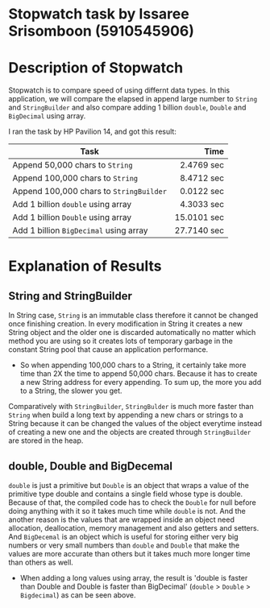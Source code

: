 # Stopwatch task by Issaree Srisomboon (5910545906)
# Description of Stopwatch
Stopwatch is to compare speed of using differnt data types. In this application, we will compare the elapsed in append large number to `String` and `StringBuilder` and also compare adding 1 billion `double`, `Double` and `BigDecimal` using array.

I ran the task by HP Pavilion 14, and got this result:

|   Task      |     Time
| ----------------------------------------  | ------------: 
| Append  50,000 chars to `String`            |   2.4769 sec 
| Append 100,000 chars to `String`            |   8.4712 sec 
| Append 100,000 chars to `StringBuilder`     |   0.0122 sec 
| Add 1 billion `double` using array          |   4.3033 sec
| Add 1 billion `Double` using array          |  15.0101 sec
| Add 1 billion `BigDecimal` using array      |  27.7140 sec
# Explanation of Results
## String and StringBuilder
In String case, `String` is an immutable class therefore it cannot be changed once finishing creation. In every modification in String it creates a new String object and the older one is discarded automatically no matter which method you are using so it creates lots of temporary garbage in the constant String pool that cause an application performance.
- So when appending 100,000 chars to a String, it certainly take more time than 2X the time to append 50,000 chars. Because it has to create a new String address for every appending. To sum up, the more you add to a String, the slower you get.

Comparatively with `StringBuilder`, `StringBulder` is much more faster than `String` when build a long text by appending a new chars or strings to a String because it can be changed the values of the object everytime instead of creating a new one and the objects are created through `StringBuilder` are stored in the heap. 
## double, Double and BigDecemal
`double` is just a primitive but `Double` is an object that wraps a value of the primitive type double and contains a single field whose type is double. Because of that, the compiled code has to check the `Double` for null before doing anything with it so it takes much time while `double` is not. And the another reason is the values that are wrapped inside an object need allocation, deallocation, memory management and also getters and setters.
And `BigDecemal` is an object which is useful for storing either very big numbers or very small numbers than `double` and `Double` that make the values are more accurate than others but it takes much more longer time than others as well.
- When adding a long values using array, the result is 'double is faster than Double and Double is faster than BigDecimal' (`double` > `Double` > `Bigdecimal`) as can be seen above.
